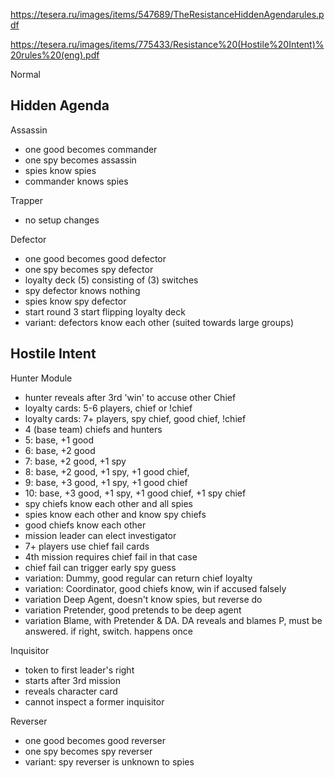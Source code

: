 
https://tesera.ru/images/items/547689/TheResistanceHiddenAgendarules.pdf

https://tesera.ru/images/items/775433/Resistance%20(Hostile%20Intent)%20rules%20(eng).pdf

Normal


## Hidden Agenda
Assassin
- one good becomes commander
- one spy becomes assassin 
- spies know spies
- commander knows spies

Trapper
- no setup changes

Defector
- one good becomes good defector
- one spy becomes spy defector
- loyalty deck (5) consisting of (3) switches
- spy defector knows nothing
- spies know spy defector
- start round 3 start flipping loyalty deck
- variant: defectors know each other (suited towards large groups)

## Hostile Intent

Hunter Module
- hunter reveals after 3rd 'win' to accuse other Chief
- loyalty cards: 5-6 players, chief or !chief
- loyalty cards: 7+ players, spy chief, good chief,  !chief
- 4 (base team) chiefs and hunters
- 5:  base, +1 good
- 6:  base, +2 good
- 7:  base, +2 good, +1 spy
- 8:  base, +2 good, +1 spy, +1 good chief, 
- 9:  base, +3 good, +1 spy, +1 good chief
- 10: base, +3 good, +1 spy, +1 good chief, +1 spy chief
- spy chiefs know each other and all spies
- spies know each other and know spy chiefs
- good chiefs know each other
- mission leader can elect investigator
- 7+ players use chief fail cards
- 4th mission requires chief fail in that case
- chief fail can trigger early spy guess 
- variation: Dummy, good regular can return chief loyalty
- variation: Coordinator, good chiefs know, win if accused falsely
- variation Deep Agent, doesn't know spies, but reverse do
- variation Pretender, good pretends to be deep agent
- variation Blame, with Pretender & DA.  DA reveals and blames P, must be answered. if right, switch. happens once

Inquisitor 
- token to first leader's right
- starts after 3rd mission
- reveals character card
- cannot inspect a former inquisitor

Reverser 
- one good becomes good reverser
- one spy becomes spy reverser
- variant: spy reverser is unknown to spies

